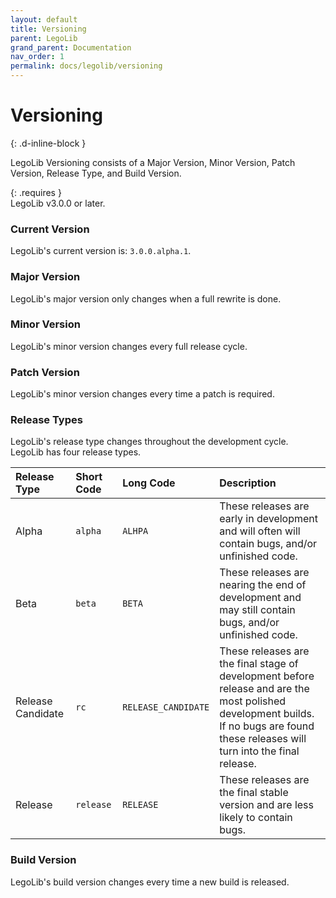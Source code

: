 ```yaml
---
layout: default
title: Versioning
parent: LegoLib
grand_parent: Documentation
nav_order: 1
permalink: docs/legolib/versioning
---
```

# Versioning  
{: .d-inline-block }  

LegoLib Versioning consists of a Major Version, Minor Version, Patch Version, Release Type, and Build Version.  

{: .requires }  
LegoLib v3.0.0 or later.  

### Current Version  

LegoLib's current version is: `3.0.0.alpha.1`.  

### Major Version  

LegoLib's major version only changes when a full rewrite is done.  

### Minor Version  

LegoLib's minor version changes every full release cycle.  

### Patch Version  

LegoLib's minor version changes every time a patch is required.  

### Release Types  

LegoLib's release type changes throughout the development cycle.  
LegoLib has four release types.  


| Release Type        | Short Code |  Long Code           | Description                                                                                                                                                                          |  
|:--------------------|:-----------|:---------------------|:-------------------------------------------------------------------------------------------------------------------------------------------------------------------------------------|  
| Alpha               | `alpha`    |  `ALHPA`             | These releases are early in development and will often will contain bugs, and/or unfinished code.                                                                                    |  
| Beta                | `beta`     |  `BETA`              | These releases are nearing the end of development and may still contain bugs, and/or unfinished code.                                                                                |  
| Release Candidate   | `rc`       |  `RELEASE_CANDIDATE` | These releases are the final stage of development before release and are the most polished development builds. If no bugs are found these releases will turn into the final release. |  
| Release             | `release`  |  `RELEASE`           | These releases are the final stable version and are less likely to contain bugs.                                                                                                     |  

### Build Version  

LegoLib's build version changes every time a new build is released.  